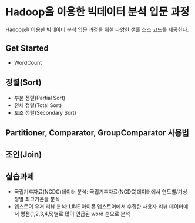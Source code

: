 Hadoop을 이용한 빅데이터 분석 입문 과정
========================
Hadoop을 이용한 빅데이터 분석 입문 과정을 위한 다양한 샘플 소스 코드를 제공한다.

## Get Started
* WordCount

## 정렬(Sort)
* 부분 정렬(Partial Sort)
* 전체 정렬(Total Sort)
* 보조 정렬(Secondary Sort)

## Partitioner, Comparator, GroupComparator 사용법

## 조인(Join)

## 실습과제
* 국립기후자료(NCDC)데이터 분석: 국립기후자료(NCDC)데이터에서 연도별/기상청별 최고기온을 분석
* 앱스토어 유저 리뷰 분석: LINE 아이폰 앱스토어에서 수집한 사용자 리뷰 데이터에서 평점(1,2,3,4,5)별로 많이 언급된 word 순으로 분석

